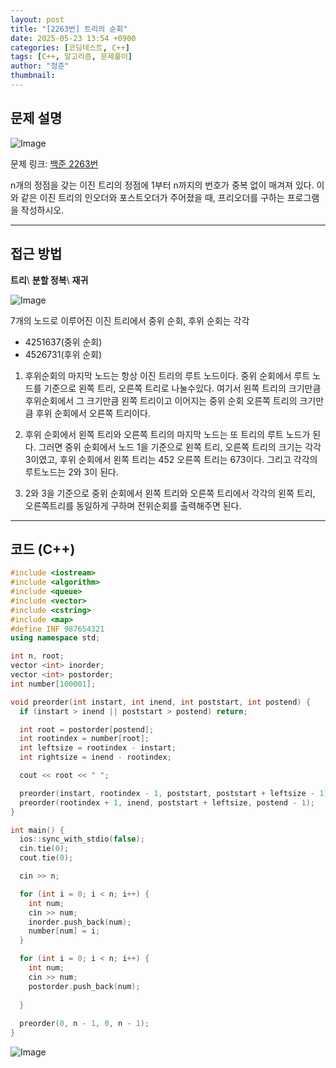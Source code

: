 ```yaml
---
layout: post
title: "[2263번] 트리의 순회"
date: 2025-05-23 13:54 +0900
categories: [코딩테스트, C++]
tags: [C++, 알고리즘, 문제풀이]
author: "정준"
thumbnail: 
---
```


## 문제 설명

![Image](https://github.com/user-attachments/assets/f52def5d-a9ee-4e20-8af2-b8423e86f449)

문제 링크: [백준 2263번](https://www.acmicpc.net/problem/2263)

n개의 정점을 갖는 이진 트리의 정점에 1부터 n까지의 번호가 중복 없이 매겨져 있다. 이와 같은 이진 트리의 인오더와 포스트오더가 주어졌을 때, 프리오더를 구하는 프로그램을 작성하시오.

---

## 접근 방법

**트리**\\
**분할 정복**\\
**재귀**



![Image](https://github.com/user-attachments/assets/52619ef8-f2d6-4529-bf0c-29e3626f6c3b)

7개의 노드로 이루어진 이진 트리에서 중위 순회, 후위 순회는 각각
- 4251637(중위 순회)
- 4526731(후위 순회)

1. 후위순회의 마지막 노드는 항상 이진 트리의 루트 노드이다. 중위 순회에서 루트 노드를 기준으로 왼쪽 트리, 오른쪽 트리로 나눌수있다. 여기서 왼쪽 트리의 크기만큼 후위순회에서 그 크기만큼 왼쪽 트리이고 이어지는 중위 순회 오른쪽 트리의 크기만큼 후위 순회에서 오른쪽 트리이다.

2. 후위 순회에서 왼쪽 트리와 오른쪽 트리의 마지막 노드는 또 트리의 루트 노드가 된다. 그러면 중위 순회에서 노드 1을 기준으로 왼쪽 트리, 오른쪽 트리의 크기는 각각 3이였고, 후위 순회에서 왼쪽 트리는 452 오른쪽 트리는 673이다. 그리고 각각의 루트노드는 2와 3이 된다.

3. 2와 3을 기준으로 중위 순회에서 왼쪽 트리와 오른쪽 트리에서 각각의 왼쪽 트리, 오른쪽트리를 동일하게 구하며 전위순회를 출력해주면 된다.

---

## 코드 (C++)


```cpp
#include <iostream>
#include <algorithm>
#include <queue>
#include <vector>
#include <cstring>
#include <map>
#define INF 987654321
using namespace std;

int n, root;
vector <int> inorder;
vector <int> postorder;
int number[100001];

void preorder(int instart, int inend, int poststart, int postend) {
  if (instart > inend || poststart > postend) return;

  int root = postorder[postend];
  int rootindex = number[root];
  int leftsize = rootindex - instart;
  int rightsize = inend - rootindex;

  cout << root << " ";

  preorder(instart, rootindex - 1, poststart, poststart + leftsize - 1);
  preorder(rootindex + 1, inend, poststart + leftsize, postend - 1);
}

int main() { 
  ios::sync_with_stdio(false);
  cin.tie(0);
  cout.tie(0);

  cin >> n;

  for (int i = 0; i < n; i++) {
    int num;
    cin >> num;
    inorder.push_back(num);
    number[num] = i;
  }

  for (int i = 0; i < n; i++) {
    int num;
    cin >> num;
    postorder.push_back(num);
    
  }
  
  preorder(0, n - 1, 0, n - 1);
}
```

![Image](https://github.com/user-attachments/assets/87737c9e-f918-49d7-a038-b6e2634e0fed)
